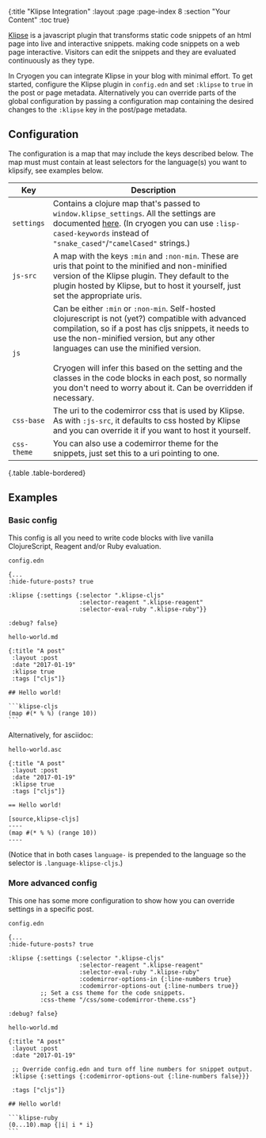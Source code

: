 {:title "Klipse Integration"
 :layout :page
 :page-index 8
 :section "Your Content"
 :toc true}

[Klipse](https://github.com/viebel/klipse)
is a javascript plugin that transforms static code snippets of an html page into live and
interactive snippets. making code snippets on a web page interactive.
Visitors can edit the snippets and they are evaluated continuously as they type.

In Cryogen you can integrate Klipse in your blog with minimal effort.
To get started, configure the Klipse plugin in `config.edn` and set `:klipse` to `true` in
the post or page metadata.
Alternatively you can override parts of the global configuration by passing a
configuration map containing the desired changes to the `:klipse` key in the post/page metadata.

## Configuration

The configuration is a map that may include the keys described below. The map must must contain at least selectors for the language(s) you want to klipsify, see examples below.

| Key         | Description                                                                                                                                                                                                                                                                                                                                                                                                                            |
|-------------|----------------------------------------------------------------------------------------------------------------------------------------------------------------------------------------------------------------------------------------------------------------------------------------------------------------------------------------------------------------------------------------------------------------------------------------|
| `settings`  | Contains a clojure map that's passed to `window.klipse_settings`. All the settings are documented [here](https://github.com/viebel/klipse#configuration). (In cryogen you can use `:lisp-cased-keywords` instead of `"snake_cased"`/`"camelCased"` strings.)                                                                                                                                                                           |
| `js-src`    | A map with the keys `:min` and `:non-min`. These are uris that point to the minified and non-minified version of the Klipse plugin. They default to the plugin hosted by Klipse, but to host it yourself, just set the appropriate uris.                                                                                                                                                                                               |
| `js`        | Can be either `:min` or `:non-min`. Self-hosted clojurescript is not (yet?) compatible with advanced compilation, so if a post has cljs snippets, it needs to use the non-minified version, but any other languages can use the minified version. <br><br> Cryogen will infer this based on the setting and the classes in the code blocks in each post, so normally you don't need to worry about it. Can be overridden if necessary. |
| `css-base`  | The uri to the codemirror css that is used by Klipse. As with `:js-src`, it defaults to css hosted by Klipse and you can override it if you want to host it yourself.                                                                                                                                                                                                                                                                  |
| `css-theme` | You can also use a codemirror theme for the snippets, just set this to a uri pointing to one.                                                                                                                                                                                                                                                                                                                                          |
{.table .table-bordered}

## Examples

### Basic config

This config is all you need to write code blocks with live vanilla ClojureScript,
Reagent and/or Ruby evaluation.

`config.edn`
```
{...
:hide-future-posts? true

:klipse {:settings {:selector ".klipse-cljs"
                    :selector-reagent ".klipse-reagent"
                    :selector-eval-ruby ".klipse-ruby"}}

:debug? false}
```

`hello-world.md`

    {:title "A post"
     :layout :post
     :date "2017-01-19"
     :klipse true
     :tags ["cljs"]}

    ## Hello world!

    ```klipse-cljs
    (map #(* % %) (range 10))
    ```

Alternatively, for asciidoc:

`hello-world.asc`

    {:title "A post"
     :layout :post
     :date "2017-01-19"
     :klipse true
     :tags ["cljs"]}

    == Hello world!

    [source,klipse-cljs]
    ----
    (map #(* % %) (range 10))
    ----

(Notice that in both cases `language-` is prepended to the language so the selector is `.language-klipse-cljs`.)

### More advanced config

This one has some more configuration to show how you can override settings
in a specific post.

`config.edn`
```
{...
:hide-future-posts? true

:klipse {:settings {:selector ".klipse-cljs"
                    :selector-reagent ".klipse-reagent"
                    :selector-eval-ruby ".klipse-ruby"
                    :codemirror-options-in {:line-numbers true}
                    :codemirror-options-out {:line-numbers true}}
         ;; Set a css theme for the code snippets.
         :css-theme "/css/some-codemirror-theme.css"}

:debug? false}
```

`hello-world.md`

    {:title "A post"
     :layout :post
     :date "2017-01-19"

     ;; Override config.edn and turn off line numbers for snippet output.
     :klipse {:settings {:codemirror-options-out {:line-numbers false}}}

     :tags ["cljs"]}

    ## Hello world!

    ```klipse-ruby
    (0...10).map {|i| i * i}
    ```
